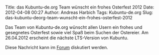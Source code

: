 Title: das Kubuntu-de.org Team wünscht ein frohes Osterfest 2012
Date: 2012-04-08 00:27
Author: Andreas Harbich
Tags: Kubuntu-de.org
Slug: das-kubuntu-deorg-team-wunscht-ein-frohes-osterfest-2012

Das Team von Kubuntu-de.org wünscht allen Usern ein frohes und
gesegnetes Osterfest sowie viel Spaß beim Suchen der Ostereier. Am
26.04.2012 erscheint die nächste LTS-Version von Kubuntu.


Diese Nachricht kann im
[Forum](http://forum.kubuntu-de.org/index.php?topic=16438.msg106935#new)
diskutiert werden.


<!--break--><!--break-->
